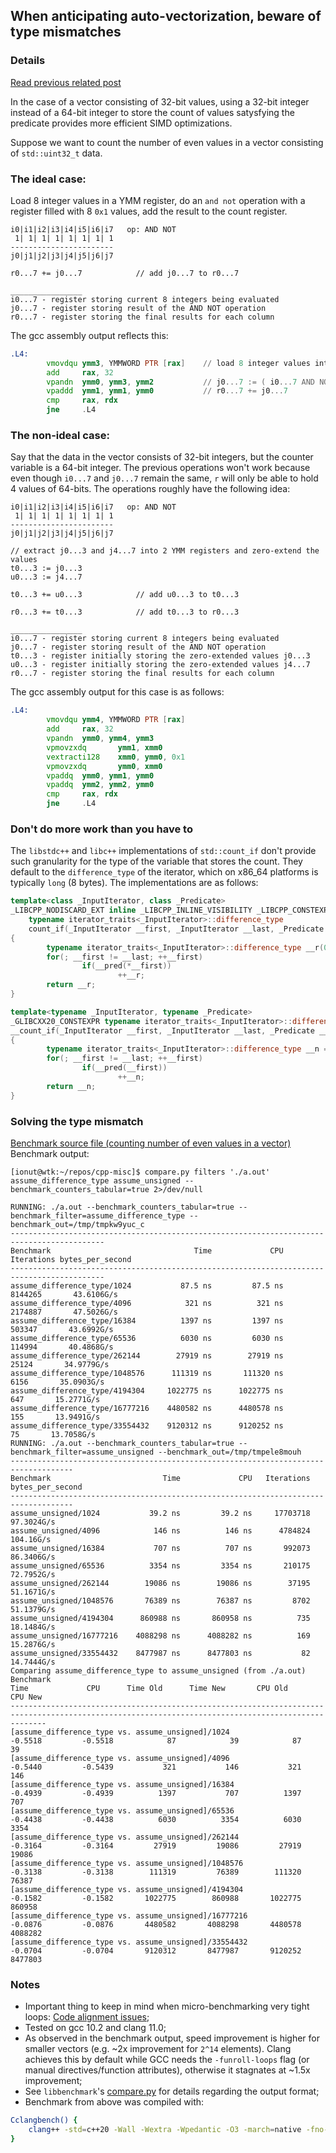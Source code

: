 ## When anticipating auto-vectorization, beware of type mismatches

### Details

[Read previous related post](https://github.com/niculaionut/cpp-misc/blob/main/bool_returned_prevents_vectorization.md)

In the case of a vector consisting of 32-bit values, using a 32-bit integer instead of a 64-bit integer to store the count of values satysfying the predicate provides more efficient SIMD optimizations.

Suppose we want to count the number of even values in a vector consisting of `std::uint32_t` data.

### The ideal case:

Load 8 integer values in a YMM register, do an `and not` operation with a register filled with 8 `0x1` values, add the result to the count register.
```
i0|i1|i2|i3|i4|i5|i6|i7   op: AND NOT
 1| 1| 1| 1| 1| 1| 1| 1
-----------------------
j0|j1|j2|j3|j4|j5|j6|j7

r0...7 += j0...7            // add j0...7 to r0...7

________________
i0...7 - register storing current 8 integers being evaluated
j0...7 - register storing result of the AND NOT operation
r0...7 - register storing the final results for each column
```

The gcc assembly output reflects this:
```asm
.L4:
        vmovdqu ymm3, YMMWORD PTR [rax]    // load 8 integer values into i0...7 
        add     rax, 32
        vpandn  ymm0, ymm3, ymm2           // j0...7 := ( i0...7 AND NOT 1|1|1|1|1|1|1|1 )
        vpaddd  ymm1, ymm1, ymm0           // r0...7 += j0...7
        cmp     rax, rdx
        jne     .L4
```

### The non-ideal case:

Say that the data in the vector consists of 32-bit integers, but the counter variable is a 64-bit integer. The previous operations won't work because even though `i0...7` and `j0...7` remain the same, `r` will only be able to hold 4 values of 64-bits. The operations roughly have the following idea:
```
i0|i1|i2|i3|i4|i5|i6|i7   op: AND NOT
 1| 1| 1| 1| 1| 1| 1| 1
-----------------------
j0|j1|j2|j3|j4|j5|j6|j7

// extract j0...3 and j4...7 into 2 YMM registers and zero-extend the values
t0...3 := j0...3
u0...3 := j4...7

t0...3 += u0...3            // add u0...3 to t0...3

r0...3 += t0...3            // add t0...3 to r0...3

________________
i0...7 - register storing current 8 integers being evaluated
j0...7 - register storing result of the AND NOT operation
t0...3 - register initially storing the zero-extended values j0...3
u0...3 - register initially storing the zero-extended values j4...7
r0...7 - register storing the final results for each column
```

The gcc assembly output for this case is as follows:
```asm
.L4:
        vmovdqu ymm4, YMMWORD PTR [rax]
        add     rax, 32
        vpandn  ymm0, ymm4, ymm3
        vpmovzxdq       ymm1, xmm0
        vextracti128    xmm0, ymm0, 0x1
        vpmovzxdq       ymm0, xmm0
        vpaddq  ymm0, ymm1, ymm0
        vpaddq  ymm2, ymm2, ymm0
        cmp     rax, rdx
        jne     .L4
```

### Don't do more work than you have to

The `libstdc++` and `libc++` implementations of `std::count_if` don't provide such granularity for the type of the variable that stores the count. They default to the `difference_type` of the iterator, which on x86_64 platforms is typically `long` (8 bytes). The implementations are as follows:

```cpp
template<class _InputIterator, class _Predicate>
_LIBCPP_NODISCARD_EXT inline _LIBCPP_INLINE_VISIBILITY _LIBCPP_CONSTEXPR_AFTER_CXX17
    typename iterator_traits<_InputIterator>::difference_type
    count_if(_InputIterator __first, _InputIterator __last, _Predicate __pred)
{
        typename iterator_traits<_InputIterator>::difference_type __r(0);
        for(; __first != __last; ++__first)
                if(__pred(*__first))
                        ++__r;
        return __r;
}
```

```cpp
template<typename _InputIterator, typename _Predicate>
_GLIBCXX20_CONSTEXPR typename iterator_traits<_InputIterator>::difference_type
__count_if(_InputIterator __first, _InputIterator __last, _Predicate __pred)
{
        typename iterator_traits<_InputIterator>::difference_type __n = 0;
        for(; __first != __last; ++__first)
                if(__pred(__first))
                        ++__n;
        return __n;
}
```

### Solving the type mismatch

[Benchmark source file (counting number of even values in a vector)](https://github.com/niculaionut/cpp-misc/blob/main/simd_prefers_32bit_data.bench.cpp)\
Benchmark output:
```
[ionut@wtk:~/repos/cpp-misc]$ compare.py filters './a.out' assume_difference_type assume_unsigned --benchmark_counters_tabular=true 2>/dev/null

RUNNING: ./a.out --benchmark_counters_tabular=true --benchmark_filter=assume_difference_type --benchmark_out=/tmp/tmpkw9yuc_c
-------------------------------------------------------------------------------------------
Benchmark                                Time             CPU   Iterations bytes_per_second
-------------------------------------------------------------------------------------------
assume_difference_type/1024           87.5 ns         87.5 ns      8144265       43.6106G/s
assume_difference_type/4096            321 ns          321 ns      2174887       47.5026G/s
assume_difference_type/16384          1397 ns         1397 ns       503347       43.6992G/s
assume_difference_type/65536          6030 ns         6030 ns       114994       40.4868G/s
assume_difference_type/262144        27919 ns        27919 ns        25124       34.9779G/s
assume_difference_type/1048576      111319 ns       111320 ns         6156       35.0903G/s
assume_difference_type/4194304     1022775 ns      1022775 ns          647       15.2771G/s
assume_difference_type/16777216    4480582 ns      4480578 ns          155       13.9491G/s
assume_difference_type/33554432    9120312 ns      9120252 ns           75       13.7058G/s
RUNNING: ./a.out --benchmark_counters_tabular=true --benchmark_filter=assume_unsigned --benchmark_out=/tmp/tmpele8mouh
------------------------------------------------------------------------------------
Benchmark                         Time             CPU   Iterations bytes_per_second
------------------------------------------------------------------------------------
assume_unsigned/1024           39.2 ns         39.2 ns     17703718       97.3024G/s
assume_unsigned/4096            146 ns          146 ns      4784824        104.16G/s
assume_unsigned/16384           707 ns          707 ns       992073       86.3406G/s
assume_unsigned/65536          3354 ns         3354 ns       210175       72.7952G/s
assume_unsigned/262144        19086 ns        19086 ns        37195       51.1671G/s
assume_unsigned/1048576       76389 ns        76387 ns         8702       51.1379G/s
assume_unsigned/4194304      860988 ns       860958 ns          735       18.1484G/s
assume_unsigned/16777216    4088298 ns      4088282 ns          169       15.2876G/s
assume_unsigned/33554432    8477987 ns      8477803 ns           82       14.7444G/s
Comparing assume_difference_type to assume_unsigned (from ./a.out)
Benchmark                                                               Time             CPU      Time Old      Time New       CPU Old       CPU New
----------------------------------------------------------------------------------------------------------------------------------------------------
[assume_difference_type vs. assume_unsigned]/1024                    -0.5518         -0.5518            87            39            87            39
[assume_difference_type vs. assume_unsigned]/4096                    -0.5440         -0.5439           321           146           321           146
[assume_difference_type vs. assume_unsigned]/16384                   -0.4939         -0.4939          1397           707          1397           707
[assume_difference_type vs. assume_unsigned]/65536                   -0.4438         -0.4438          6030          3354          6030          3354
[assume_difference_type vs. assume_unsigned]/262144                  -0.3164         -0.3164         27919         19086         27919         19086
[assume_difference_type vs. assume_unsigned]/1048576                 -0.3138         -0.3138        111319         76389        111320         76387
[assume_difference_type vs. assume_unsigned]/4194304                 -0.1582         -0.1582       1022775        860988       1022775        860958
[assume_difference_type vs. assume_unsigned]/16777216                -0.0876         -0.0876       4480582       4088298       4480578       4088282
[assume_difference_type vs. assume_unsigned]/33554432                -0.0704         -0.0704       9120312       8477987       9120252       8477803
```

### Notes
+ Important thing to keep in mind when micro-benchmarking very tight loops: [Code alignment issues](https://easyperf.net/blog/2018/01/18/Code_alignment_issues);
+ Tested on gcc 10.2 and clang 11.0;
+ As observed in the benchmark output, speed improvement is higher for smaller vectors (e.g. ~2x improvement for `2^14` elements). Clang achieves this by default while GCC needs the `-funroll-loops` flag (or manual directives/function attributes), otherwise it stagnates at ~1.5x improvement;
+ See `libbenchmark`'s [compare.py](https://github.com/google/benchmark/blob/main/docs/tools.md) for details regarding the output format;
+ Benchmark from above was compiled with:
```sh
Cclangbench() {
    clang++ -std=c++20 -Wall -Wextra -Wpedantic -O3 -march=native -fno-exceptions -fno-rtti -flto "$@" -lbenchmark
}
```

